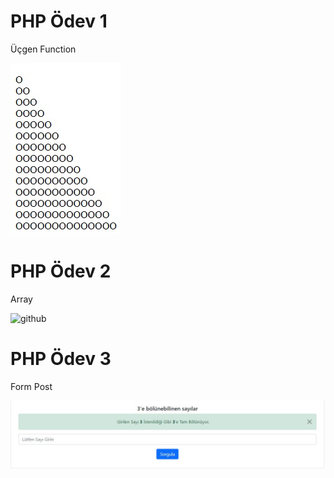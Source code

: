 # PHP Ödev 1

Üçgen Function

![github](img/patika-üçgen-ödevi.jpg)

# PHP Ödev 2

Array

![github](img/array-ödevi.jpg)

# PHP Ödev 3

Form Post

![github](img/form-post.jpg)
